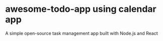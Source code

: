 # awesome-todo-app using calendar app
A simple open-source task management app built with Node.js and React 
